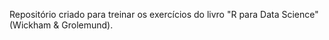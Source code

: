 Repositório criado para treinar os exercícios do livro "R para Data Science" (Wickham & Grolemund).

